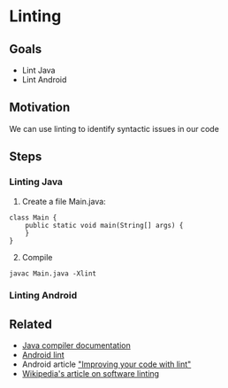 # Linting

## Goals

* Lint Java
* Lint Android

## Motivation

We can use linting to identify syntactic issues in our code

## Steps

### Linting Java

1. Create a file Main.java:

```
class Main {
	public static void main(String[] args) {
	}
}
```

2. Compile

```
javac Main.java -Xlint
```

### Linting Android


## Related

* [Java compiler documentation](http://docs.oracle.com/javase/7/docs/technotes/tools/windows/javac.html)
* [Android lint](http://developer.android.com/tools/help/lint.html)
* Android article ["Improving your code with lint"](http://developer.android.com/tools/debugging/improving-w-lint.html)
* [Wikipedia's article on software linting](http://en.wikipedia.org/wiki/Lint_%28software%29)